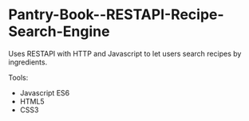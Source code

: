 # Pantry-Book--RESTAPI-Recipe-Search-Engine

Uses RESTAPI with HTTP and Javascript to let users search recipes by ingredients.

Tools:
- Javascript ES6
- HTML5
- CSS3

